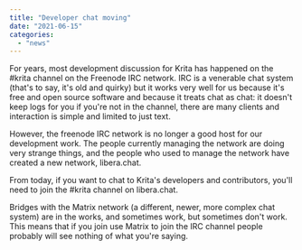 ```yaml
---
title: "Developer chat moving"
date: "2021-06-15"
categories: 
  - "news"
---
```


For years, most development discussion for Krita has happened on the #krita channel on the Freenode IRC network. IRC is a venerable chat system (that's to say, it's old and quirky) but it works very well for us because it's free and open source software and because it treats chat as chat: it doesn't keep logs for you if you're not in the channel, there are many clients and interaction is simple and limited to just text.

However, the freenode IRC network is no longer a good host for our development work. The people currently managing the network are doing very strange things, and the people who used to manage the network have created a new network, libera.chat.

From today, if you want to chat to Krita's developers and contributors, you'll need to join the #krita channel on libera.chat.

Bridges with the Matrix network (a different, newer, more complex chat system) are in the works, and sometimes work, but sometimes don't work. This means that if you join use Matrix to join the IRC channel people probably will see nothing of what you're saying.
